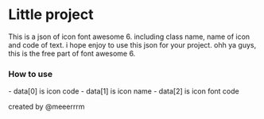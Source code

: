 <h1>Little project</h1>

<p>This is a json of icon font awesome 6. including class name, name of icon and code of text. i hope enjoy to use this json for your project. ohh ya guys, this is the free part of font awesome 6.</p>

<h3> How to use </h3>
 - data[0] is icon code
 - data[1] is icon name
 - data[2] is icon font code

<p>created by @meeerrrm</p>
